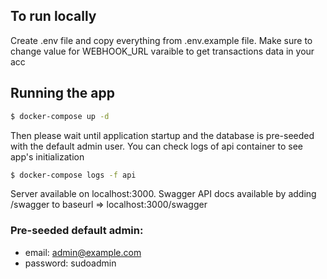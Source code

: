 ## To run locally

Create .env file and copy everything from .env.example file.
Make sure to change value for WEBHOOK_URL varaible to get transactions data in your acc

## Running the app

```bash
$ docker-compose up -d

```

Then please wait until application startup and the database is pre-seeded with the default admin user.
You can check logs of api container to see app's initialization

```bash
$ docker-compose logs -f api

```

Server available on localhost:3000.
Swagger API docs available by adding /swagger to baseurl => localhost:3000/swagger

### Pre-seeded default admin:
 - email: admin@example.com
 - password: sudoadmin
